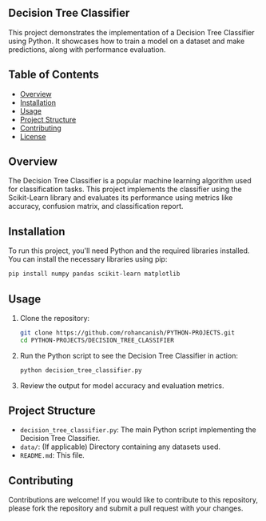 ## Decision Tree Classifier

This project demonstrates the implementation of a Decision Tree Classifier using Python. It showcases how to train a model on a dataset and make predictions, along with performance evaluation.

## Table of Contents

- [Overview](#overview)
- [Installation](#installation)
- [Usage](#usage)
- [Project Structure](#project-structure)
- [Contributing](#contributing)
- [License](#license)

## Overview

The Decision Tree Classifier is a popular machine learning algorithm used for classification tasks. This project implements the classifier using the Scikit-Learn library and evaluates its performance using metrics like accuracy, confusion matrix, and classification report.

## Installation

To run this project, you'll need Python and the required libraries installed. You can install the necessary libraries using pip:

```bash
pip install numpy pandas scikit-learn matplotlib
```

## Usage

1. Clone the repository:

   ```bash
   git clone https://github.com/rohancanish/PYTHON-PROJECTS.git
   cd PYTHON-PROJECTS/DECISION_TREE_CLASSIFIER
   ```

2. Run the Python script to see the Decision Tree Classifier in action:

   ```bash
   python decision_tree_classifier.py
   ```

3. Review the output for model accuracy and evaluation metrics.

## Project Structure

- `decision_tree_classifier.py`: The main Python script implementing the Decision Tree Classifier.
- `data/`: (If applicable) Directory containing any datasets used.
- `README.md`: This file.

## Contributing

Contributions are welcome! If you would like to contribute to this repository, please fork the repository and submit a pull request with your changes.
